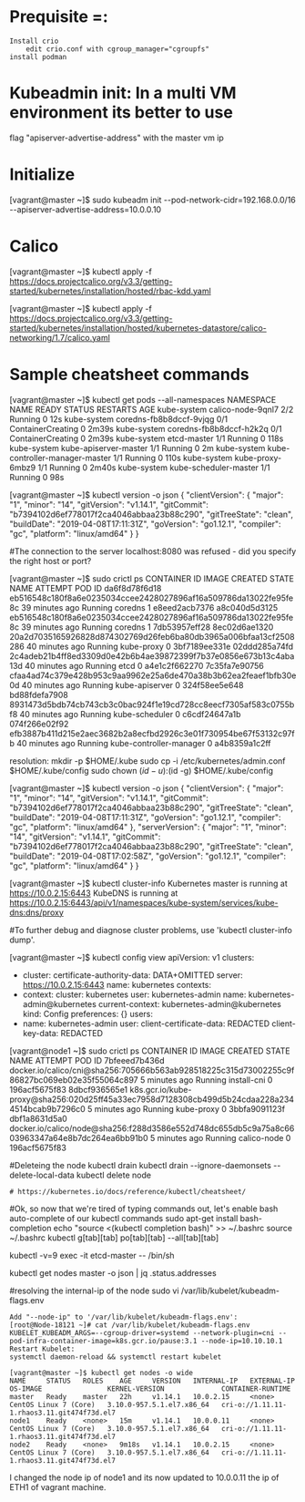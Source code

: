 # Prequisite =: 
    Install crio 
        edit crio.conf with cgroup_manager="cgroupfs"
    install podman 

# Kubeadmin init: In a multi VM environment its better to use
  flag "apiserver-advertise-address" with the master vm ip


# Initialize
  [vagrant@master ~]$ sudo kubeadm init --pod-network-cidr=192.168.0.0/16 --apiserver-advertise-address=10.0.0.10

# Calico
  [vagrant@master ~]$ kubectl apply -f https://docs.projectcalico.org/v3.3/getting-started/kubernetes/installation/hosted/rbac-kdd.yaml

  [vagrant@master ~]$ kubectl apply -f https://docs.projectcalico.org/v3.3/getting-started/kubernetes/installation/hosted/kubernetes-datastore/calico-networking/1.7/calico.yaml

# Sample cheatsheet commands

[vagrant@master ~]$ kubectl get pods --all-namespaces
NAMESPACE     NAME                             READY   STATUS              RESTARTS   AGE
kube-system   calico-node-9qnl7                2/2     Running             0          12s
kube-system   coredns-fb8b8dccf-9vjqg          0/1     ContainerCreating   0          2m39s
kube-system   coredns-fb8b8dccf-h2k2q          0/1     ContainerCreating   0          2m39s
kube-system   etcd-master                      1/1     Running             0          118s
kube-system   kube-apiserver-master            1/1     Running             0          2m
kube-system   kube-controller-manager-master   1/1     Running             0          110s
kube-system   kube-proxy-6mbz9                 1/1     Running             0          2m40s
kube-system   kube-scheduler-master            1/1     Running             0          98s

[vagrant@master ~]$ kubectl version -o json
{
  "clientVersion": {
    "major": "1",
    "minor": "14",
    "gitVersion": "v1.14.1",
    "gitCommit": "b7394102d6ef778017f2ca4046abbaa23b88c290",
    "gitTreeState": "clean",
    "buildDate": "2019-04-08T17:11:31Z",
    "goVersion": "go1.12.1",
    "compiler": "gc",
    "platform": "linux/amd64"
  }
}

#The connection to the server localhost:8080 was refused - did you specify the right host or port?

  [vagrant@master ~]$ sudo crictl ps 
  CONTAINER ID        IMAGE                                                              CREATED             STATE               NAME                      ATTEMPT             POD ID
da6f8d78f6d18       eb516548c180f8a6e0235034ccee2428027896af16a509786da13022fe95fe8c   39 minutes ago      Running             coredns                   1                   e8eed2acb7376
a8c040d5d3125       eb516548c180f8a6e0235034ccee2428027896af16a509786da13022fe95fe8c   39 minutes ago      Running             coredns                   1                   7db53957eff28
8ec02d6ae1320       20a2d7035165926828d874302769d26feb6ba80db3965a006bfaa13cf2508286   40 minutes ago      Running             kube-proxy                0                   3bf7189ee331e
02ddd285a74fd       2c4adeb21b4ff8ed3309d0e42b6b4ae39872399f7b37e0856e673b13c4aba13d   40 minutes ago      Running             etcd                      0                   a4e1c2f662270
7c35fa7e90756       cfaa4ad74c379e428b953c9aa9962e25a6de470a38b3b62ea2feaef1bfb30e0d   40 minutes ago      Running             kube-apiserver            0                   324f58ee5e648
bd88fdefa7908       8931473d5bdb74cb743cb3c0bac924f1e19cd728cc8eecf7305af583c0755bf8   40 minutes ago      Running             kube-scheduler            0                   c6cdf24647a1b
074f266e02f92       efb3887b411d215e2aec3682b2a8ecfbd2926c3e01f730954be67f53132c97fb   40 minutes ago      Running             kube-controller-manager   0                   a4b8359a1c2ff


resolution:
  mkdir -p $HOME/.kube
  sudo cp -i /etc/kubernetes/admin.conf $HOME/.kube/config
  sudo chown $(id -u):$(id -g) $HOME/.kube/config

[vagrant@master ~]$ kubectl version -o json
{
  "clientVersion": {
    "major": "1",
    "minor": "14",
    "gitVersion": "v1.14.1",
    "gitCommit": "b7394102d6ef778017f2ca4046abbaa23b88c290",
    "gitTreeState": "clean",
    "buildDate": "2019-04-08T17:11:31Z",
    "goVersion": "go1.12.1",
    "compiler": "gc",
    "platform": "linux/amd64"
  },
  "serverVersion": {
    "major": "1",
    "minor": "14",
    "gitVersion": "v1.14.1",
    "gitCommit": "b7394102d6ef778017f2ca4046abbaa23b88c290",
    "gitTreeState": "clean",
    "buildDate": "2019-04-08T17:02:58Z",
    "goVersion": "go1.12.1",
    "compiler": "gc",
    "platform": "linux/amd64"
  }
}

[vagrant@master ~]$ kubectl cluster-info
Kubernetes master is running at https://10.0.2.15:6443
KubeDNS is running at https://10.0.2.15:6443/api/v1/namespaces/kube-system/services/kube-dns:dns/proxy


#To further debug and diagnose cluster problems, use 'kubectl cluster-info dump'.


[vagrant@master ~]$ kubectl config view
apiVersion: v1
clusters:
- cluster:
    certificate-authority-data: DATA+OMITTED
    server: https://10.0.2.15:6443
  name: kubernetes
contexts:
- context:
    cluster: kubernetes
    user: kubernetes-admin
  name: kubernetes-admin@kubernetes
current-context: kubernetes-admin@kubernetes
kind: Config
preferences: {}
users:
- name: kubernetes-admin
  user:
    client-certificate-data: REDACTED
    client-key-data: REDACTED


[vagrant@node1 ~]$ sudo crictl ps
CONTAINER ID        IMAGE                                                                                           CREATED             STATE               NAME                ATTEMPT             POD ID
7bfeeed7b436d       docker.io/calico/cni@sha256:705666b563ab928518225c315d73002255c9f86827bc069eb02e35f55064c897    5 minutes ago       Running             install-cni         0                   196acf5675f83
8dbcf936565e1       k8s.gcr.io/kube-proxy@sha256:020d25ff45a33ec7958d7128308cb499d5b24cdaa228a2344514bcab9b7296c0   5 minutes ago       Running             kube-proxy          0                   3bbfa9091123f
dbf1a8631d5a0       docker.io/calico/node@sha256:f288d3586e552d748dc655db5c9a75a8c6603963347a64e8b7dc264ea6bb91b0   5 minutes ago       Running             calico-node         0                   196acf5675f83


#Deleteing the node
    kubectl drain <node-name>
    kubectl drain <node-name> --ignore-daemonsets --delete-local-data
    kubectl delete node <node-name>


    # https://kubernetes.io/docs/reference/kubectl/cheatsheet/



#Ok, so now that we're tired of typing commands out, let's enable bash auto-complete of our kubectl commands
sudo apt-get install bash-completion
echo "source <(kubectl completion bash)" >> ~/.bashrc
source ~/.bashrc
kubectl g[tab][tab] po[tab][tab] --all[tab][tab]



kubectl -v=9 exec -it etcd-master -- /bin/sh

kubectl get nodes master -o json | jq .status.addresses


#resolving the internal-ip of the node
 sudo vi /var/lib/kubelet/kubeadm-flags.env

    Add "--node-ip" to '/var/lib/kubelet/kubeadm-flags.env':
    [root@Node-18121 ~]# cat /var/lib/kubelet/kubeadm-flags.env
    KUBELET_KUBEADM_ARGS=--cgroup-driver=systemd --network-plugin=cni --pod-infra-container-image=k8s.gcr.io/pause:3.1 --node-ip=10.10.10.1
    Restart Kubelet:
    systemctl daemon-reload && systemctl restart kubelet

    [vagrant@master ~]$ kubectl get nodes -o wide
    NAME     STATUS   ROLES    AGE     VERSION   INTERNAL-IP   EXTERNAL-IP   OS-IMAGE                KERNEL-VERSION              CONTAINER-RUNTIME
    master   Ready    master   22h     v1.14.1   10.0.2.15     <none>        CentOS Linux 7 (Core)   3.10.0-957.5.1.el7.x86_64   cri-o://1.11.11-1.rhaos3.11.git474f73d.el7
    node1    Ready    <none>   15m     v1.14.1   10.0.0.11     <none>        CentOS Linux 7 (Core)   3.10.0-957.5.1.el7.x86_64   cri-o://1.11.11-1.rhaos3.11.git474f73d.el7
    node2    Ready    <none>   9m18s   v1.14.1   10.0.2.15     <none>        CentOS Linux 7 (Core)   3.10.0-957.5.1.el7.x86_64   cri-o://1.11.11-1.rhaos3.11.git474f73d.el7

I changed the node ip of node1 and its now updated to 10.0.0.11 the ip of ETH1 of vagrant machine.
